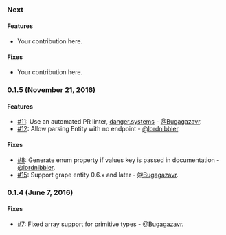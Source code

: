 ### Next

#### Features

* Your contribution here.

#### Fixes

* Your contribution here.

### 0.1.5 (November 21, 2016)

#### Features

* [#11](https://github.com/ruby-grape/grape-swagger-entity/pull/11): Use an automated PR linter, [danger.systems](http://danger.systems) - [@Bugagazavr](https://github.com/Bugagazavr).
* [#12](https://github.com/ruby-grape/grape-swagger-entity/pull/12): Allow parsing Entity with no endpoint - [@lordnibbler](https://github.com/lordnibbler).

#### Fixes

* [#8](https://github.com/ruby-grape/grape-swagger-entity/pull/8): Generate enum property if values key is passed in documentation - [@lordnibbler](https://github.com/lordnibbler).
* [#15](https://github.com/ruby-grape/grape-swagger-entity/pull/15): Support grape entity 0.6.x and later - [@Bugagazavr](https://github.com/Bugagazavr).

### 0.1.4 (June 7, 2016)

#### Fixes

* [#7](https://github.com/ruby-grape/grape-swagger-entity/pull/7): Fixed array support for primitive types - [@Bugagazavr](https://github.com/Bugagazavr).
